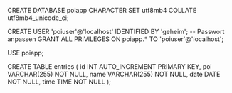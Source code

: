 CREATE DATABASE poiapp CHARACTER SET utf8mb4 COLLATE utf8mb4_unicode_ci;

CREATE USER 'poiuser'@'localhost' IDENTIFIED BY 'geheim'; -- Passwort anpassen
GRANT ALL PRIVILEGES ON poiapp.* TO 'poiuser'@'localhost';

USE poiapp;

CREATE TABLE entries (
  id INT AUTO_INCREMENT PRIMARY KEY,
  poi VARCHAR(255) NOT NULL,
  name VARCHAR(255) NOT NULL,
  date DATE NOT NULL,
  time TIME NOT NULL
);
